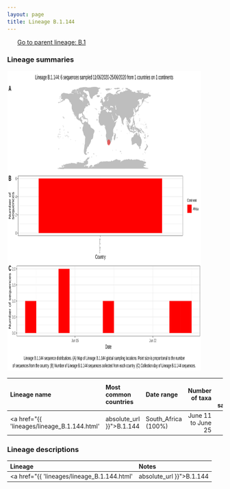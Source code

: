 ```yaml
---
layout: page
title: Lineage B.1.144
---
```




<p>
<ul class="actions small">
	 <a href="{{ 'lineages/lineage_B.1.html' | absolute_url }}" class="button special fit">Go to parent lineage: B.1</a>
</ul>
</p>
<h3> Lineage summaries</h3>

<img src="../assets/images/B.1.144.svg" alt="B.1.144 lineage summary figure" width="90%" height="700px" />


| Lineage name | Most common countries | Date range | Number of taxa |  Days since last sampling | Known Travel | Recall value |
|:-----|:-----|:-------|-------:|-------:|:---------|--------:|
| <a href="{{ 'lineages/lineage_B.1.144.html' | absolute_url }}">B.1.144</a> | South_Africa (100%) | June 11 to June 25 | 6 |  | 0.8 |

<h3>Lineage descriptions</h3>

| Lineage | Notes |
|:-----|:-----|
| <a href="{{ 'lineages/lineage_B.1.144.html' | absolute_url }}">B.1.144</a> | South African lineage |

